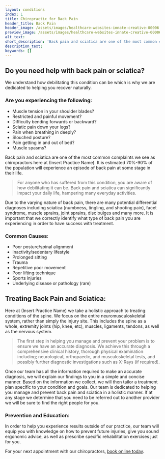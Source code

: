 ```yaml
---
layout: conditions
index: 1
title: Chiropractic for Back Pain
header_title: Back Pain
header_image: /assets/images/healthcare-websites-innate-creative-00006.jpg
preview_image: /assets/images/healthcare-websites-innate-creative-00006.jpg
alt_text:
short_description: 'Back pain and sciatica are one of the most common complaints we see as chiropractors here at Chiropractic Services. It is estimated 70%-90% of the population will experience an episode of back pain at some stage in their life.'
description_text:
keywords: []
---
```

## Do you need help with back pain or sciatica?
We understand how debilitating this condition can be which is why we are dedicated to helping you recover naturally.

### Are you experiencing the following:
- Muscle tension in your shoulder blades?
- Restricted and painful movement?
- Difficulty bending forwards or backward?
- Sciatic pain down your legs?
- Pain when breathing in deeply?
- Slouched posture?
- Pain getting in and out of bed?
- Muscle spasms?

Back pain and sciatica are one of the most common complaints we see as chiropractors here at (Insert Practice Name). It is estimated 70%-90% of the population will experience an episode of back pain at some stage in their life.

>For anyone who has suffered from this condition, you are aware of how debilitating it can be. Back pain and sciatica can significantly impact your daily life, hampering many everyday activities.

Due to the varying nature of back pain, there are many potential differential diagnoses including sciatica (numbness, tingling, and shooting pain), facet syndrome, muscle sprains, joint sprains, disc bulges and many more. It is important that we correctly identify what type of back pain you are experiencing in order to have success with treatment.

### Common Causes:
- Poor posture/spinal alignment
- Inactivity/sedentary lifestyle
- Prolonged sitting
- Trauma
- Repetitive poor movement
- Poor lifting technique
- Sports injuries
- Underlying disease or pathology (rare)

## Treating Back Pain and Sciatica:
Here at (Insert Practice Name) we take a holistic approach to treating conditions of the spine. We focus on the entire neuromusculoskeletal system, rather than simply the injury site. This includes the spine as a whole, extremity joints (hip, knee, etc), muscles, ligaments, tendons, as well as the nervous system.

>The first step in helping you manage and prevent your problem is to ensure we have an accurate diagnosis. We achieve this through a comprehensive clinical history, thorough physical examination including; neurological, orthopaedic, and musculoskeletal tests, and possibly further diagnostic investigations such as X-Rays (if required).

Once our team has all the information required to make an accurate diagnosis, we will explain our findings to you in a simple and concise manner. Based on the information we collect, we will then tailor a treatment plan specific to your condition and goals. Our team is dedicated to helping you manage and prevent back pain and sciatica in a holistic manner. If at any stage we determine that you need to be referred out to another provider we will be sure to find the right people for you.

### Prevention and Education:
In order to help you experience results outside of our practice, our team will equip you with knowledge on how to prevent future injuries, give you sound ergonomic advice, as well as prescribe specific rehabilitation exercises just for you.

For your next appointment with our chiropractors, [book online today](/book-online).